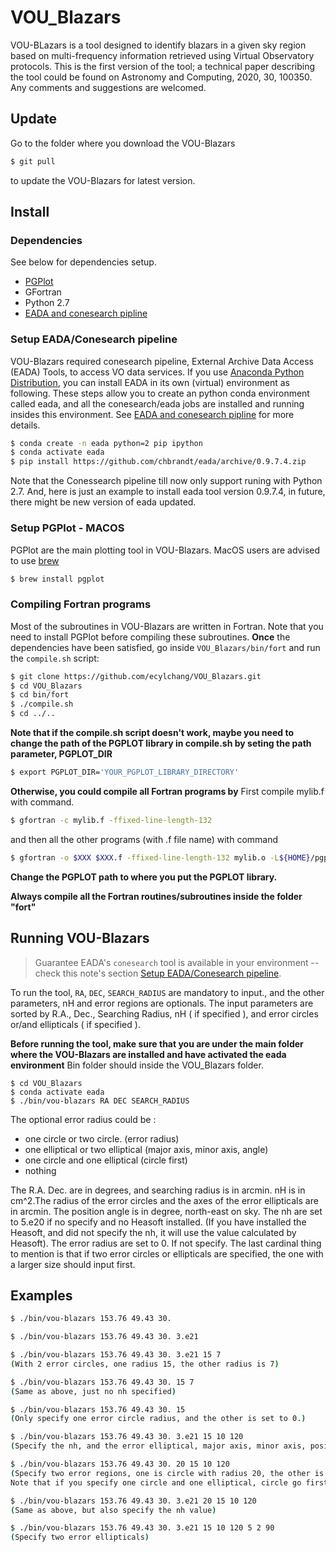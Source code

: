 # VOU_Blazars

VOU-BLazars is a tool designed to identify blazars in a given sky region based on multi-frequency information retrieved using Virtual Observatory protocols. This is the first version of the tool; a technical paper describing the tool could be found on Astronomy and Computing, 2020, 30, 100350. Any comments and suggestions are welcomed.

## Update

Go to the folder where you download the VOU-Blazars

```bash
$ git pull
```

to update the VOU-Blazars for latest version.

## Install

### Dependencies

See below for dependencies setup.

* [PGPlot](http://www.astro.caltech.edu/~tjp/pgplot/)
* GFortran
* Python 2.7
* [EADA and conesearch pipline](https://github.com/chbrandt/eada)


### Setup EADA/Conesearch pipeline

VOU-Blazars required conesearch pipeline, External Archive Data Access (EADA) Tools, to access VO data services.
If you use [Anaconda Python Distribution](https://www.anaconda.com/download/), you can install EADA in its own (virtual) environment as following.
These steps allow you to create an python conda environment called eada, and all the conesearch/eada jobs are installed and running insides this environment.
See [EADA and conesearch pipline](https://github.com/chbrandt/eada) for more details.

```bash
$ conda create -n eada python=2 pip ipython
$ conda activate eada
$ pip install https://github.com/chbrandt/eada/archive/0.9.7.4.zip
```
Note that the Conessearch pipeline till now only support runing with Python 2.7. And, here is just an example to install eada tool version 0.9.7.4, in future, there might be new version of eada updated.


### Setup PGPlot - MACOS

PGPlot are the main plotting tool in VOU-Blazars. MacOS users are advised to use [brew](https://brew.sh/)
 
```bash
$ brew install pgplot
```

### Compiling Fortran programs

Most of the subroutines in VOU-Blazars are written in Fortran.
Note that you need to install PGPlot before compiling these subroutines.
**Once** the dependencies have been satisfied, go inside `VOU_Blazars/bin/fort` and run the `compile.sh` script:

```bash
$ git clone https://github.com/ecylchang/VOU_Blazars.git
$ cd VOU_Blazars
$ cd bin/fort
$ ./compile.sh
$ cd ../..
```
**Note that if the compile.sh script doesn't work, maybe you need to change the path of the PGPLOT library in compile.sh by seting the path parameter, PGPLOT_DIR**
```bash
$ export PGPLOT_DIR='YOUR_PGPLOT_LIBRARY_DIRECTORY'
```

**Otherwise, you could compile all Fortran programs by**
First compile mylib.f with command.
```bash
$ gfortran -c mylib.f -ffixed-line-length-132
```
and then all the other programs (with .f file name) with command
```bash
$ gfortran -o $XXX $XXX.f -ffixed-line-length-132 mylib.o -L${HOME}/pgplot -lpgplot
```
**Change the PGPLOT path to where you put the PGPLOT library.**

**Always compile all the Fortran routines/subroutines inside the folder "fort"**


## Running VOU-Blazars

> Guarantee EADA's `conesearch` tool is available in your environment -- check this note's section [Setup EADA/Conesearch pipeline](#setup-eadaconesearch-pipeline).

To run the tool, `RA`, `DEC`, `SEARCH_RADIUS` are mandatory to input., and the other parameters, nH and error regions are optionals.
The input parameters are sorted by R.A., Dec., Searching Radius, nH ( if specified ), and error circles or/and ellipticals ( if specified ).

**Before running the tool, make sure that you are under the main folder where the VOU-Blazars are installed and have activated the eada environment** Bin folder should inside the VOU_Blazars folder.


```
$ cd VOU_Blazars
$ conda activate eada
$ ./bin/vou-blazars RA DEC SEARCH_RADIUS
```

The optional error radius could be :
* one circle or two circle. (error radius)
* one elliptical or two elliptical (major axis, minor axis, angle)
* one circle and one elliptical (circle first)
* nothing

The R.A. Dec. are in degrees, and searching radius is in arcmin.
nH is in cm^2.The radius of the error circles and the axes of the error ellipticals are in arcmin. The position angle is in degree, north-east on sky.
The nh are set to 5.e20 if no specify and no Heasoft installed. (If you have installed the Heasoft, and did not specify the nh, it will use the value calculated by Heasoft). The error radius are set to 0. If not specify.
The last cardinal thing to mention is that if two error circles or ellipticals are specified, the one with a larger size should input first.


## Examples

```bash
$ ./bin/vou-blazars 153.76 49.43 30.

$ ./bin/vou-blazars 153.76 49.43 30. 3.e21

$ ./bin/vou-blazars 153.76 49.43 30. 3.e21 15 7
(With 2 error circles, one radius 15, the other radius is 7)

$ ./bin/vou-blazars 153.76 49.43 30. 15 7
(Same as above, just no nh specified)

$ ./bin/vou-blazars 153.76 49.43 30. 15
(Only specify one error circle radius, and the other is set to 0.)

$ ./bin/vou-blazars 153.76 49.43 30. 3.e21 15 10 120
(Specify the nh, and the error elliptical, major axis, minor axis, position angle)

$ ./bin/vou-blazars 153.76 49.43 30. 20 15 10 120
(Specify two error regions, one is circle with radius 20, the other is elliptical 15 10 120 degrees)
Note that if you specify one circle and one elliptical, circle go first.

$ ./bin/vou-blazars 153.76 49.43 30. 3.e21 20 15 10 120
(Same as above, but also specify the nh value)

$ ./bin/vou-blazars 153.76 49.43 30. 3.e21 15 10 120 5 2 90
(Specify two error ellipticals)
```

